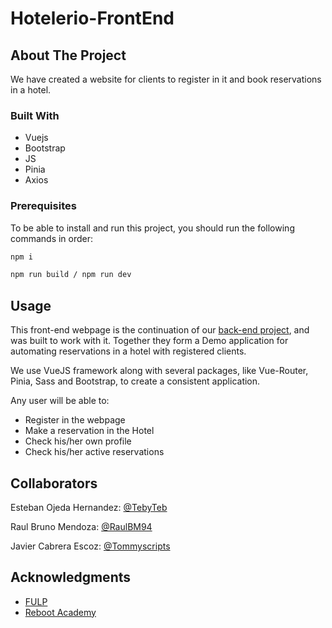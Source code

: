 # Hotelerio-FrontEnd

<!-- ABOUT THE PROJECT -->
## About The Project
We have created a website for clients to register in it and book reservations in a hotel.

### Built With
* Vuejs
* Bootstrap
* JS
* Pinia
* Axios

<!-- GETTING STARTED -->

### Prerequisites

To be able to install and run this project, you should run the following commands in order:
   ```sh
  npm i 
  ```
   ```sh
  npm run build / npm run dev
  ```
  
## Usage
This front-end webpage is the continuation of our [back-end project](https://github.com/TebyTeb/Hotelerio-backendAPI), and was built to work with it. Together they form a Demo application for automating reservations in a hotel with registered clients. 

We use VueJS framework along with several packages, like Vue-Router, Pinia, Sass and Bootstrap, to create a consistent application. 

Any user will be able to:
* Register in the webpage
* Make a reservation in the Hotel
* Check his/her own profile
* Check his/her active reservations

<!-- CONTACT -->
## Collaborators

Esteban Ojeda Hernandez: [@TebyTeb](https://github.com/TebyTeb)

Raul Bruno Mendoza: [@RaulBM94](https://github.com/RaulBM94)

Javier Cabrera Escoz: [@Tommyscripts](https://github.com/Tommyscripts)


<!-- ACKNOWLEDGMENTS -->
## Acknowledgments
* [FULP](https://www.fulp.es/)
* [Reboot Academy](https://reboot.academy/)

